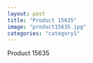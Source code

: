 ```yaml
---
layout: post
title: "Product 15635"
image: "product15635.jpg"
categories: "category1"
---
```

Product 15635
